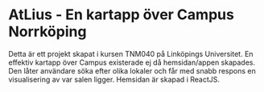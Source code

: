# AtLius - En kartapp över Campus Norrköping
Detta är ett projekt skapat i kursen TNM040 på Linköpings Universitet.
En effektiv kartapp över Campus existerade ej då hemsidan/appen skapades. Den låter användare söka efter olika lokaler och får med snabb respons en visualisering av var salen ligger.
Hemsidan är skapad i ReactJS.
